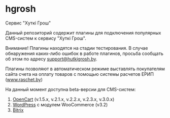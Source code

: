 # hgrosh
Сервис "Хуткi Грош"

Данный репозиторий содержит плагины для подключения популярных CMS-систем к сервису "Хуткi Грош".

Внимание!
Плагины находятся на стадии тестирования. В случае обнаружения каких-либо ошибок в работе плагинов, просьба сообщать об этом по адресу support@hutkigrosh.by.

Плагины позволяют в автоматическом режиме выставлять покупателям сайта счета на оплату товаров с помощью системы расчетов ЕРИП (www.raschet.by)

На данный момент доступна beta-версии для CMS-систем:
1. [OpenCart](https://github.com/esasby/hgrosh/tree/master/CMS/Plugins/OpenCart) (v.1.5.x, v.2.1.x, v.2.2.x, v.2.3.x, v.3.0.x)   
2. [WordPress](https://github.com/esasby/hgrosh/tree/master/CMS/Plugins/WordPress) c модулем WooCommerce (v3.2)
2. [Bitrix](https://github.com/esasby/hgrosh/tree/master/CMS/Plugins/Bitrix)



